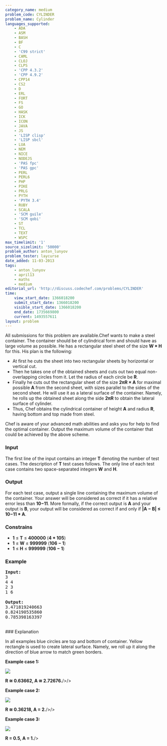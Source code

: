 ```yaml
---
category_name: medium
problem_code: CYLINDER
problem_name: Cylinder
languages_supported:
    - ADA
    - ASM
    - BASH
    - BF
    - C
    - 'C99 strict'
    - CAML
    - CLOJ
    - CLPS
    - 'CPP 4.3.2'
    - 'CPP 4.9.2'
    - CPP14
    - CS2
    - D
    - ERL
    - FORT
    - FS
    - GO
    - HASK
    - ICK
    - ICON
    - JAVA
    - JS
    - 'LISP clisp'
    - 'LISP sbcl'
    - LUA
    - NEM
    - NICE
    - NODEJS
    - 'PAS fpc'
    - 'PAS gpc'
    - PERL
    - PERL6
    - PHP
    - PIKE
    - PRLG
    - PYTH
    - 'PYTH 3.4'
    - RUBY
    - SCALA
    - 'SCM guile'
    - 'SCM qobi'
    - ST
    - TCL
    - TEXT
    - WSPC
max_timelimit: '1'
source_sizelimit: '50000'
problem_author: anton_lunyov
problem_tester: laycurse
date_added: 11-03-2013
tags:
    - anton_lunyov
    - april13
    - maths
    - medium
editorial_url: 'http://discuss.codechef.com/problems/CYLINDER'
time:
    view_start_date: 1366018200
    submit_start_date: 1366018200
    visible_start_date: 1366018200
    end_date: 1735669800
    current: 1493557611
layout: problem
---
```

All submissions for this problem are available.Chef wants to make a steel container. The container should be of cylindrical form and should have as large volume as possible. He has a rectangular steel sheet of the size **W × H** for this. His plan is the following:

- At first he cuts the sheet into two rectangular sheets by horizontal or vertical cut.
- Then he takes one of the obtained sheets and cuts out two equal non-overlapping circles from it. Let the radius of each circle be **R**.
- Finally he cuts out the rectangular sheet of the size **2πR × A** for maximal possible **A** from the second sheet, with sizes parallel to the sides of the second sheet. He will use it as a lateral surface of the container. Namely, he rolls up the obtained sheet along the side **2πR** to obtain the lateral surface of cylinder.
- Thus, Chef obtains the cylindrical container of height **A** and radius **R**, having bottom and top made from steel.

Chef is aware of your advanced math abilities and asks you for help to find the optimal container. Output the maximum volume of the container that could be achieved by the above scheme.

### Input

The first line of the input contains an integer **T** denoting the number of test cases. The description of **T** test cases follows. The only line of each test case contains two space-separated integers **W** and **H**.

### Output

For each test case, output a single line containing the maximum volume of the container. Your answer will be considered as correct if it has a relative error less than **10−11**. More formally, if the correct output is **A** and your output is **B**, your output will be considered as correct if and only if **|A − B| ≤ 10−11 \* A**.

### Constrains

- **1** ≤ **T** ≤ **400000** (**4 \* 105**)
- **1** ≤ **W** ≤ **999999** (**106 − 1**)
- **1** ≤ **H** ≤ **999999** (**106 − 1**)

### Example

<pre>
<b>Input:</b>
3
4 4
2 3
1 6

<b>Output:</b>
3.471819240663
0.824190535860
0.785398163397

</pre>### Explanation
In all examples blue circles are top and bottom of container. Yellow rectangle is used to create lateral surface. Namely, we roll up it along the direction of blue arrow to match green borders.

**Example case 1:**

![](//codechef.com/download/CYLINDER_Example1.png)

**R ≅ 0.63662, A ≅ 2.72676.**/>/>

**Example case 2:**

![](//codechef.com/download/CYLINDER_Example2.png)

**R ≅ 0.36218, A = 2.**/>/>

**Example case 3:**

![](//codechef.com/download/CYLINDER_Example3.png)

**R = 0.5, A = 1.**/>
